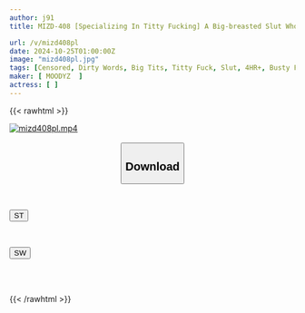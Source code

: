```yaml
---
author: j91
title: MIZD-408 [Specializing In Titty Fucking] A Big-breasted Slut Who Loves To Tease A Masochistic Man Uses Her Amazing Technique And Extreme Breast Pressure To Squeeze Out His Sperm With A Tit-fuck Rush Of 81 Shots!

url: /v/mizd408pl
date: 2024-10-25T01:00:00Z
image: "mizd408pl.jpg"
tags: [Censored, Dirty Words, Big Tits, Titty Fuck, Slut, 4HR+, Busty Fetish	]
maker: [ MOODYZ  ]
actress: [ ]
---
```



{{< rawhtml >}}

<div class="video" data-videoid="DzVeXr6rD8SBrx">
    <a href="javascript:;">
        <img src="/v/mizd408pl/mizd408pl.jpg" width="WIDTH" height="HEIGHT" alt="mizd408pl.mp4" loading="lazy">
    </a>
</div>

<script type="text/javascript" src="https://j91.asia/asset/on-demand-st.js"></script>

<br>
  <link rel="stylesheet" href="https://j91.asia/asset/bs5.css">
  
  <center>
  <button class="btn btn-primary" type="button" data-bs-toggle="collapse" data-bs-target=".multi-collapse" aria-expanded="false" aria-controls="multiCollapseExample1 multiCollapseExample2"><h2>Download</h2></button></center>
</p>
<div class="row">
  <div class="col">
    <div class="collapse multi-collapse" id="multiCollapseExample1">
      <div class="card card-body">
	      	      <br>
<div class="buttons">  
<p><a href="/v/mizd408pl/st.html" target="_blank"><button class="btn-hover color-3"><i class="fa fa-download"></i> ST</button></a></p></div>
    </div>
  </div>
</div>
  <div class="col">
    <div class="collapse multi-collapse" id="multiCollapseExample2">
      <div class="card card-body">
	      <br>
<div class="buttons">
<p><a href="/v/mizd408pl/sw.html" target="_blank"><button class="btn-hover color-2"><i class="fa fa-download"></i> SW</button></a></p></div>
<br><br>
      </div>
    </div>
  </div>
</div>

{{< /rawhtml >}}